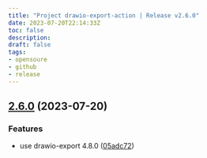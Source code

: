 ```yaml
---
title: "Project drawio-export-action | Release v2.6.0"
date: 2023-07-20T22:14:33Z
toc: false
description: 
draft: false
tags:
- opensoure
- github
- release
---
```

## [2.6.0](https://github.com/rlespinasse/drawio-export-action/compare/v2.5.2...v2.6.0) (2023-07-20)


### Features

* use drawio-export 4.8.0 ([05adc72](https://github.com/rlespinasse/drawio-export-action/commit/05adc72e7355308db945f8f3732d445fdb3ae328))



